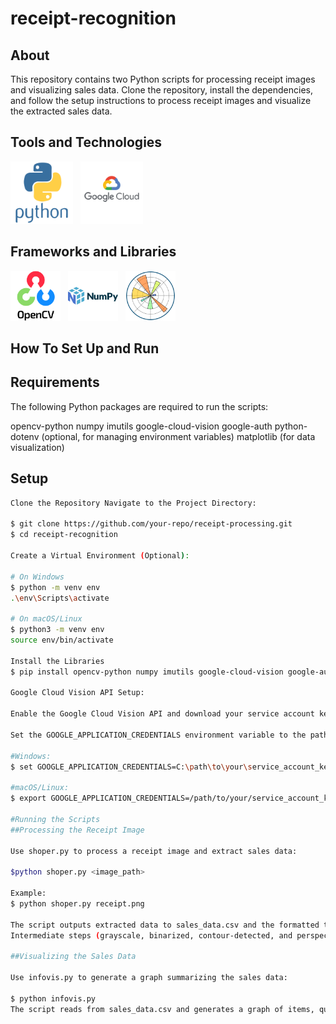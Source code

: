 # receipt-recognition

## About
This repository contains two Python scripts for processing receipt images and visualizing sales data. Clone the repository, install the dependencies, and follow the setup instructions to process receipt images and visualize the extracted sales data.

## Tools and Technologies
<div> <img src="https://github.com/devicons/devicon/blob/master/icons/python/python-original-wordmark.svg" title="Python" alt="Python" width="100" height="100"/>&nbsp&nbsp; <img src="https://github.com/devicons/devicon/blob/master/icons/googlecloud/googlecloud-original-wordmark.svg" title="Google Cloud Vision" alt="Google Cloud Vision" width="100" height="100"/>&nbsp&nbsp; </div>
 
## Frameworks and Libraries
<div> <img src="https://github.com/devicons/devicon/blob/master/icons/opencv/opencv-original-wordmark.svg" title="OpenCV" alt="OpenCV" width="80" height="80"/>&nbsp&nbsp; <img src="https://github.com/devicons/devicon/blob/master/icons/numpy/numpy-original-wordmark.svg" title="Numpy" alt="Numpy" width="80" height="80"/>&nbsp&nbsp; <img src="https://github.com/devicons/devicon/blob/master/icons/matplotlib/matplotlib-original.svg" title="Matplotlib" alt="Matplotlib" width="80" height="80"/>&nbsp&nbsp; </div>

## How To Set Up and Run
## Requirements

The following Python packages are required to run the scripts:

opencv-python
numpy
imutils
google-cloud-vision
google-auth
python-dotenv (optional, for managing environment variables)
matplotlib (for data visualization)

## Setup

```bash
Clone the Repository Navigate to the Project Directory:

$ git clone https://github.com/your-repo/receipt-processing.git
$ cd receipt-recognition

Create a Virtual Environment (Optional):

# On Windows
$ python -m venv env
.\env\Scripts\activate

# On macOS/Linux
$ python3 -m venv env
source env/bin/activate

Install the Libraries
$ pip install opencv-python numpy imutils google-cloud-vision google-auth matplotlib

Google Cloud Vision API Setup:

Enable the Google Cloud Vision API and download your service account key as a JSON file.

Set the GOOGLE_APPLICATION_CREDENTIALS environment variable to the path of your JSON key file:

#Windows:
$ set GOOGLE_APPLICATION_CREDENTIALS=C:\path\to\your\service_account_key.json

#macOS/Linux:
$ export GOOGLE_APPLICATION_CREDENTIALS=/path/to/your/service_account_key.json

#Running the Scripts
##Processing the Receipt Image

Use shoper.py to process a receipt image and extract sales data:

$python shoper.py <image_path>

Example:
$ python shoper.py receipt.png

The script outputs extracted data to sales_data.csv and the formatted text to google_vision_extracted_text.txt.
Intermediate steps (grayscale, binarized, contour-detected, and perspective-corrected images) are saved as PNG files.

##Visualizing the Sales Data

Use infovis.py to generate a graph summarizing the sales data:

$ python infovis.py
The script reads from sales_data.csv and generates a graph of items, quantities, and total prices.


```
